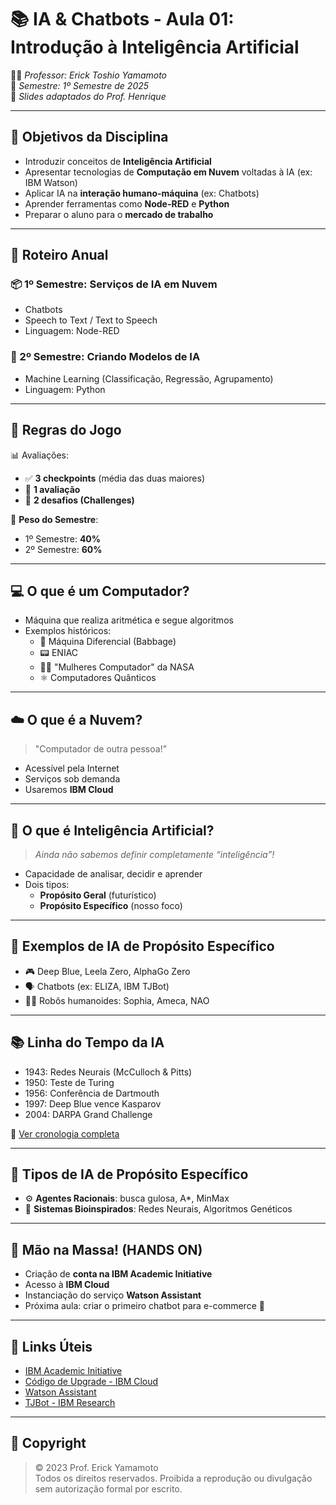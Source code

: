 
# 📚 IA & Chatbots - Aula 01: Introdução à Inteligência Artificial

👨‍🏫 *Professor: Erick Toshio Yamamoto*  
📅 *Semestre: 1º Semestre de 2025*  
🔗 *Slides adaptados do Prof. Henrique*

---

## 🎯 Objetivos da Disciplina

- Introduzir conceitos de **Inteligência Artificial**
- Apresentar tecnologias de **Computação em Nuvem** voltadas à IA (ex: IBM Watson)
- Aplicar IA na **interação humano-máquina** (ex: Chatbots)
- Aprender ferramentas como **Node-RED** e **Python**
- Preparar o aluno para o **mercado de trabalho**

---

## 🧭 Roteiro Anual

### 📦 1º Semestre: Serviços de IA em Nuvem
- Chatbots
- Speech to Text / Text to Speech
- Linguagem: Node-RED

### 🧠 2º Semestre: Criando Modelos de IA
- Machine Learning (Classificação, Regressão, Agrupamento)
- Linguagem: Python

---

## 📐 Regras do Jogo

📊 Avaliações:
- ✅ **3 checkpoints** (média das duas maiores)
- 📝 **1 avaliação**
- 🚀 **2 desafios (Challenges)**

📅 **Peso do Semestre**:
- 1º Semestre: **40%**
- 2º Semestre: **60%**

---

## 💻 O que é um Computador?

- Máquina que realiza aritmética e segue algoritmos
- Exemplos históricos:
  - 🔧 Máquina Diferencial (Babbage)
  - 📟 ENIAC
  - 👩‍💻 "Mulheres Computador" da NASA
  - ⚛️ Computadores Quânticos

---

## ☁️ O que é a Nuvem?

> "Computador de outra pessoa!"

- Acessível pela Internet
- Serviços sob demanda
- Usaremos **IBM Cloud**

---

## 🧠 O que é Inteligência Artificial?

> *Ainda não sabemos definir completamente “inteligência”!*

- Capacidade de analisar, decidir e aprender
- Dois tipos:
  - **Propósito Geral** (futurístico)
  - **Propósito Específico** (nosso foco)

---

## 🤖 Exemplos de IA de Propósito Específico

- 🎮 Deep Blue, Leela Zero, AlphaGo Zero
- 🗣️ Chatbots (ex: ELIZA, IBM TJBot)
- 🧍‍♀️ Robôs humanoides: Sophia, Ameca, NAO

---

## 📚 Linha do Tempo da IA

- 1943: Redes Neurais (McCulloch & Pitts)
- 1950: Teste de Turing
- 1956: Conferência de Dartmouth
- 1997: Deep Blue vence Kasparov
- 2004: DARPA Grand Challenge

📌 [Ver cronologia completa](https://en.wikipedia.org/wiki/Timeline_of_artificial_intelligence)

---

## 🧬 Tipos de IA de Propósito Específico

- ⚙️ **Agentes Racionais**: busca gulosa, A*, MinMax
- 🧪 **Sistemas Bioinspirados**: Redes Neurais, Algoritmos Genéticos

---

## 🧰 Mão na Massa! (HANDS ON)

- Criação de **conta na IBM Academic Initiative**
- Acesso à **IBM Cloud**
- Instanciação do serviço **Watson Assistant**
- Próxima aula: criar o primeiro chatbot para e-commerce 🛒

---

## 🔗 Links Úteis

- [IBM Academic Initiative](https://www.ibm.com/academic/home)
- [Código de Upgrade - IBM Cloud](https://www.ibm.com/academic/topic/cloud)
- [Watson Assistant](https://cloud.ibm.com/catalog/services/watson-assistant)
- [TJBot - IBM Research](https://www.research.ibm.com/tjbot/)

---

## 📝 Copyright

> © 2023 Prof. Erick Yamamoto  
Todos os direitos reservados. Proibida a reprodução ou divulgação sem autorização formal por escrito.

